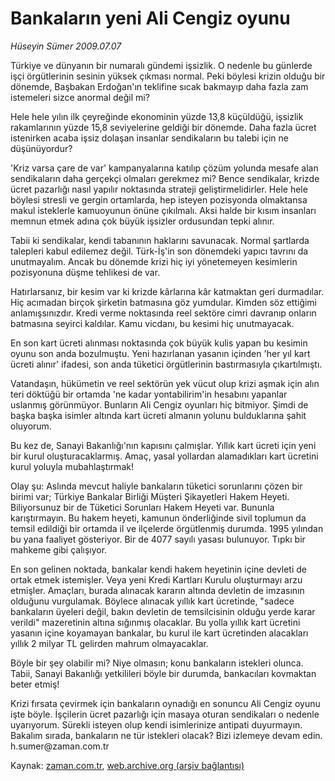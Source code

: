 # Bankaların yeni Ali Cengiz oyunu

*Hüseyin Sümer 2009.07.07*

<tr><td class="metin" colspan="2" style="padding-top: 20px; padding-left: 5px; padding-right: 10px;">Türkiye ve dünyanın bir numaralı gündemi işsizlik. O nedenle bu günlerde işçi örgütlerinin sesinin yüksek çıkması normal. Peki böylesi krizin olduğu bir dönemde, Başbakan Erdoğan'ın teklifine sıcak bakmayıp daha fazla zam istemeleri sizce anormal değil mi?</td></tr><tr><td class="metin" colspan="2" style="padding-top: 20px; padding-left: 5px; padding-right: 10px;"><p> Hele hele yılın ilk çeyreğinde ekonominin yüzde 13,8 küçüldüğü, işsizlik rakamlarının yüzde 15,8 seviyelerine geldiği bir dönemde. Daha fazla ücret istenirken acaba işsiz dolaşan insanlar sendikaların bu talebi için ne düşünüyordur?
<p> 'Kriz varsa çare de var' kampanyalarına katılıp çözüm yolunda mesafe alan sendikaların daha gerçekçi olmaları gerekmez mi? Bence sendikalar, krizde ücret pazarlığı nasıl yapılır noktasında strateji geliştirmelidirler. Hele hele böylesi stresli ve gergin ortamlarda, hep isteyen pozisyonda olmaktansa makul isteklerle kamuoyunun önüne çıkılmalı. Aksi halde bir kısım insanları memnun etmek adına çok büyük işsizler ordusundan tepki alınır.
<p> Tabii ki sendikalar, kendi tabanının haklarını savunacak. Normal şartlarda talepleri kabul edilemez değil. Türk-İş'in son dönemdeki yapıcı tavrını da unutmayalım. Ancak bu dönemde krizi hiç iyi yönetemeyen kesimlerin pozisyonuna düşme tehlikesi de var.
<p> Hatırlarsanız, bir kesim var ki krizde kârlarına kâr katmaktan geri durmadılar. Hiç acımadan birçok şirketin batmasına göz yumdular. Kimden söz ettiğimi anlamışsınızdır. Kredi verme noktasında reel sektöre cimri davranıp onların batmasına seyirci kaldılar. Kamu vicdanı, bu kesimi hiç unutmayacak.
<p> En son kart ücreti alınması noktasında çok büyük kulis yapan bu kesimin oyunu son anda bozulmuştu. Yeni hazırlanan yasanın içinden 'her yıl kart ücreti alınır' ifadesi, son anda tüketici örgütlerinin bastırmasıyla çıkartılmıştı.
<p> Vatandaşın, hükümetin ve reel sektörün yek vücut olup krizi aşmak için alın teri döktüğü bir ortamda 'ne kadar yontabilirim'in hesabını yapanlar uslanmış görünmüyor. Bunların Ali Cengiz oyunları hiç bitmiyor. Şimdi de başka başka isimler altında kart ücreti almanın yolunu bulduklarına şahit oluyorum.
<p> Bu kez de, Sanayi Bakanlığı'nın kapısını çalmışlar. Yıllık kart ücreti için yeni bir kurul oluşturacaklarmış. Amaç, yasal yollardan alamadıkları kart ücretini kurul yoluyla mubahlaştırmak!
<p> Olay şu: Aslında mevcut haliyle bankaların tüketici sorunlarını çözen bir birimi var; Türkiye Bankalar Birliği Müşteri Şikayetleri Hakem Heyeti. Biliyorsunuz bir de Tüketici Sorunları Hakem Heyeti var. Bununla karıştırmayın. Bu hakem heyeti, kamunun önderliğinde sivil toplumun da temsil edildiği bir ortamda il ve ilçelerde örgütlenmiş durumda. 1995 yılından bu yana faaliyet gösteriyor. Bir de 4077 sayılı yasası bulunuyor. Tıpkı bir mahkeme gibi çalışıyor.
<p> En son gelinen noktada, bankalar kendi hakem heyetinin içine devleti de ortak etmek istemişler. Veya yeni Kredi Kartları Kurulu oluşturmayı arzu etmişler. Amaçları, burada alınacak kararın altında devletin de imzasının olduğunu vurgulamak. Böylece alınacak yıllık kart ücretinde, "sadece bankaların üyeleri değil, bakın devletin de temsilcisinin olduğu yerde karar verildi" mazeretinin altına sığınmış olacaklar. Bu yolla yıllık kart ücretini yasanın içine koyamayan bankalar, bu kurul ile kart ücretinden alacakları yıllık 2 milyar TL gelirden mahrum olmayacaklar.
<p> Böyle bir şey olabilir mi? Niye olmasın; konu bankaların istekleri olunca. Tabii, Sanayi Bakanlığı yetkilileri böyle bir durumda, bankacıları kovmaktan beter etmiş!
<p> Krizi fırsata çevirmek için bankaların oynadığı en sonuncu Ali Cengiz oyunu işte böyle. İşçilerin ücret pazarlığı için masaya oturan sendikaları o nedenle uyarıyorum. Sürekli isteyen olup kendi isimlerinize antipati duyurmayın. Bakalım sırada, bankaların ne tür istekleri olacak? Bizi izlemeye devam edin. h.sumer@zaman.com.tr<br/></p></p></p></p></p></p></p></p></p></p></p></td></tr>

Kaynak: [zaman.com.tr](http://zaman.com.tr/yazar.do?yazino=866799), [web.archive.org (arşiv bağlantısı)](http://web.archive.org/web/20090710014327/http://www.zaman.com.tr:80/yazar.do?yazino=866799)
